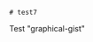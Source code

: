                                                                                                                                                                                                                                                                                                                                                                                                                                     # test7
Test "graphical-gist"